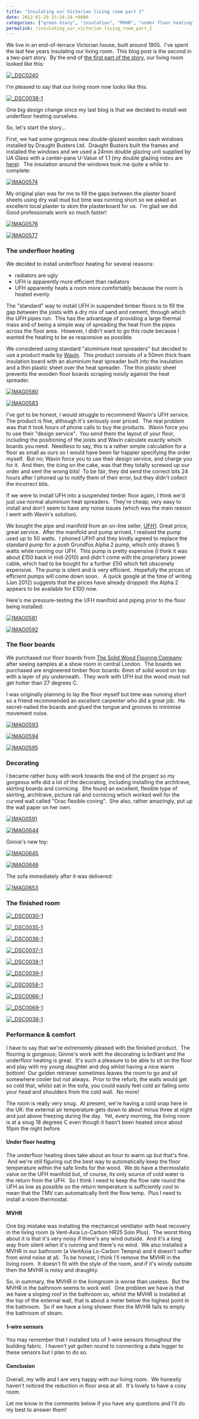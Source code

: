 ```yaml
---
title: "Insulating our Victorian living room part 2"
date: 2012-01-29 15:24:24 +0000
categories: ["green diary", "insulation", "MVHR", "under floor heating", "heating", "diy", "refurbishment"]
permalink: /insulating_our_victorian_living_room_part_2
---
```

We live in an end-of-terrace Victorian house, built around 1905.  I've
spent the last few years insulating our living room.  This blog post is
the second in a two-part story.  By the end of [the first part of the
story](/insulating_our_victorian_living_room), our living room looked
like this:

<span class="flickr-wrap" style="width:681px;"><span
class="flickr-image">[![\_DSC0240](https://farm5.staticflickr.com/4096/4790030762_fc5b555106_b.jpg "_DSC0240")](https://www.flickr.com/photos/37816297@N06/4790030762)</span></span>

I'm pleased to say that our living room now looks like this:

<span class="flickr-wrap" style="width:640px;"><span
class="flickr-image">[![\_DSC0038-1](https://farm8.staticflickr.com/7034/6781695815_b38d8f4980_z.jpg "_DSC0038-1")](https://www.flickr.com/photos/37816297@N06/6781695815)</span></span>

One big design change since my last blog is that we decided to install
wet underfloor heating ourselves.

So, let's start the story...<!--break-->

First, we had some gorgeous new double-glazed wooden sash windows
installed by Draught Busters Ltd.  Draught Busters built the frames and
installed the windows and we used a 24mm double glazing unit supplied by
UA Glass with a center-pane U-Value of 1.1 (my double glazing notes are
[here](/double_glazing_notes)).  The insulation around the windows took
me quite a while to complete:

<span class="flickr-wrap" style="width:640px;"><span
class="flickr-image">[![IMAG0574](https://farm8.staticflickr.com/7010/6781637229_c3ee8fa593_z.jpg "IMAG0574")](https://www.flickr.com/photos/37816297@N06/6781637229)</span></span>

My original plan was for me to fill the gaps between the plaster board
sheets using dry wall mud but time was running short so we asked an
excellent local plaster to skim the plasterboard for us.  I'm glad we
did.  Good professionals work so much faster!

<span class="flickr-wrap" style="width:624px;"><span
class="flickr-image">[![IMAG0576](https://farm8.staticflickr.com/7141/6781637439_53ce05657d_z.jpg "IMAG0576")](https://www.flickr.com/photos/37816297@N06/6781637439)</span></span>

<span class="flickr-wrap" style="width:624px;"><span
class="flickr-image">[![IMAG0577](https://farm8.staticflickr.com/7145/6781637607_9dd12df2b0_z.jpg "IMAG0577")](https://www.flickr.com/photos/37816297@N06/6781637607)</span></span>

### The underfloor heating

We decided to install underfloor heating for several reasons:

-   radiators are ugly
-   UFH is apparently more efficient than radiators
-   UFH apparently heats a room more comfortably because the room is
    heated evenly

The "standard" way to install UFH in suspended timber floors is to fill
the gap between the joists with a dry mix of sand and cement, through
which the UFH pipes run.  This has the advantage of providing a large
thermal mass and of being a simple way of spreading the heat from the
pipes across the floor area.  However, I didn't want to go this route
because I wanted the heating to be as responsive as possible.

We considered using standard "aluminium heat spreaders" but decided to
use a product made by [Wavin](http://thermoboard.wavin.com/).  This
product consists of a 50mm thick foam insulation board with an aluminium
heat spreader built into the insulation and a thin plastic sheet over
the heat spreader.  The thin plastic sheet prevents the wooden floor
boards scraping noisily against the heat spreader.

<span class="flickr-wrap" style="width:640px;"><span
class="flickr-image">[![IMAG0580](https://farm8.staticflickr.com/7159/6781638521_54c942aefd_z.jpg "IMAG0580")](https://www.flickr.com/photos/37816297@N06/6781638521)</span></span>

<span class="flickr-wrap" style="width:640px;"><span
class="flickr-image">[![IMAG0583](https://farm8.staticflickr.com/7028/6781639519_1f91209a35_z.jpg "IMAG0583")](https://www.flickr.com/photos/37816297@N06/6781639519)</span></span>

I've got to be honest, I would struggle to recommend Wavin's UFH
service. The product is fine, although it's seriously over priced.  The
real problem was that it took hours of phone calls to buy the products. 
Wavin force you to use their "design service".  You send them the layout
of your floor, including the positioning of the joists and Wavin
calculate exactly which boards you need.  Needless to say, this is a
rather simple calculation for a floor as small as ours so I would have
been far happier specifying the order myself.  But no; Wavin force you
to use their design service, and charge you for it.  And then, the icing
on the cake, was that they totally screwed up our order and sent the
wrong bits!  To be fair, they did send the correct bits 24 hours after I
phoned up to notify them of their error, but they didn't collect the
incorrect bits.

If we were to install UFH into a suspended timber floor again, I think
we'd just use normal aluminium heat spreaders.  They're cheap, very easy
to install and don't seem to have any noise issues (which was the main
reason I went with Wavin's solution).

We bought the pipe and manifold from an on-line seller,
[UFH1](http://www.underfloorheating1.co.uk/). Great price, great
service.  After the manifold and pump arrived, I realised the pump used
up to 50 watts.  I phoned UFH1 and they kindly agreed to replace the
standard pump for a posh Grundfos Alpha 2 pump, which only draws 5 watts
while running our UFH.  This pump is pretty expensive (I think it was
about £150 back in mid-2010) and didn't come with the proprietary power
cable, which had to be bought for a further £50 which felt obscenely
expensive.  The pump is silent and is very efficient.  Hopefully the
prices of efficient pumps will come down soon.   A quick google at the
time of writing (Jan 2012) suggests that the prices have already
dropped: the Alpha 2 appears to be available for £100 now.

Here's me pressure-testing the UFH manifold and piping prior to the
floor being installed:

<span class="flickr-wrap" style="width:685px;"><span
class="flickr-image">[![IMAG0581](https://farm8.staticflickr.com/7168/6781639143_b65922a13d_b.jpg "IMAG0581")](https://www.flickr.com/photos/37816297@N06/6781639143)</span></span>

<span class="flickr-wrap" style="width:640px;"><span
class="flickr-image">[![IMAG0592](https://farm8.staticflickr.com/7163/6781640809_9888e2fc81_z.jpg "IMAG0592")](https://www.flickr.com/photos/37816297@N06/6781640809)</span></span>

### The floor boards

We purchased our floor boards from [The Solid Wood Flooring
Company](http://www.thesolidwoodflooringcompany.com/) after seeing
samples at a show room in central London.  The boards we purchased are
engineered timber floor boards: 6mm of solid wood on top with a layer of
ply underneath.  They work with UFH but the wood must not get hotter
than 27 degrees C.

I was originally planning to lay the floor myself but time was running
short so a friend recommended an excellent carpenter who did a great
job.  He secret-nailed the boards and glued the tongue and grooves to
minimise movement noise.

<span class="flickr-wrap" style="width:640px;"><span
class="flickr-image">[![IMAG0593](https://farm8.staticflickr.com/7012/6781641503_fe3932ab84_z.jpg "IMAG0593")](https://www.flickr.com/photos/37816297@N06/6781641503)</span></span>

<span class="flickr-wrap" style="width:640px;"><span
class="flickr-image">[![IMAG0594](https://farm8.staticflickr.com/7002/6781642285_3446a6a715_z.jpg "IMAG0594")](https://www.flickr.com/photos/37816297@N06/6781642285)</span></span>

<span class="flickr-wrap" style="width:640px;"><span
class="flickr-image">[![IMAG0595](https://farm8.staticflickr.com/7031/6781642851_5c09037d6a_z.jpg "IMAG0595")](https://www.flickr.com/photos/37816297@N06/6781642851)</span></span>

### Decorating

I became rather busy with work towards the end of the project so my
gorgeous wife did a lot of the decorating, including installing the
architrave, skirting boards and cornicing.  She found an excellent,
flexible type of skirting, architrave, picture rail and cornicing which
worked well for the curved wall called "Orac flexible coving".  She
also, rather amazingly, put up the wall paper on her own.

<span class="flickr-wrap" style="width:427px;"><span
class="flickr-image">[![IMAG0591](https://farm8.staticflickr.com/7168/6781640539_d2067affc2_z.jpg "IMAG0591")](https://www.flickr.com/photos/37816297@N06/6781640539)</span></span>

<span class="flickr-wrap" style="width:426px;"><span
class="flickr-image">[![IMAG0644](https://farm8.staticflickr.com/7156/6781643277_ffe6d3a4db_z.jpg "IMAG0644")](https://www.flickr.com/photos/37816297@N06/6781643277)</span></span>

Ginnie's new toy:

<span class="flickr-wrap" style="width:640px;"><span
class="flickr-image">[![IMAG0645](https://farm8.staticflickr.com/7141/6781643875_d06267dbec_z.jpg "IMAG0645")](https://www.flickr.com/photos/37816297@N06/6781643875)</span></span>

<span class="flickr-wrap" style="width:640px;"><span
class="flickr-image">[![IMAG0646](https://farm8.staticflickr.com/7174/6781644345_300bd8fb02_z.jpg "IMAG0646")](https://www.flickr.com/photos/37816297@N06/6781644345)</span></span>

The sofa immediately after it was delivered:

<span class="flickr-wrap" style="width:640px;"><span
class="flickr-image">[![IMAG0653](https://farm8.staticflickr.com/7172/6781644707_b6b982e954_z.jpg "IMAG0653")](https://www.flickr.com/photos/37816297@N06/6781644707)</span></span>

### The finished room

<span class="flickr-wrap" style="width:640px;"><span
class="flickr-image">[![\_DSC0030-1](https://farm8.staticflickr.com/7021/6781692729_f078577d2d_z.jpg "_DSC0030-1")](https://www.flickr.com/photos/37816297@N06/6781692729)</span></span>

<span class="flickr-wrap" style="width:640px;"><span
class="flickr-image">[![\_DSC0035-1](https://farm8.staticflickr.com/7017/6781693467_38fb0239d4_z.jpg "_DSC0035-1")](https://www.flickr.com/photos/37816297@N06/6781693467)</span></span>

<span class="flickr-wrap" style="width:640px;"><span
class="flickr-image">[![\_DSC0036-1](https://farm8.staticflickr.com/7001/6781694383_be758a08e2_z.jpg "_DSC0036-1")](https://www.flickr.com/photos/37816297@N06/6781694383)</span></span>

<span class="flickr-wrap" style="width:640px;"><span
class="flickr-image">[![\_DSC0037-1](https://farm8.staticflickr.com/7005/6781695025_3a40da523a_z.jpg "_DSC0037-1")](https://www.flickr.com/photos/37816297@N06/6781695025)</span></span>

<span class="flickr-wrap" style="width:640px;"><span
class="flickr-image">[![\_DSC0038-1](https://farm8.staticflickr.com/7034/6781695815_b38d8f4980_z.jpg "_DSC0038-1")](https://www.flickr.com/photos/37816297@N06/6781695815)</span></span>

<span class="flickr-wrap" style="width:640px;"><span
class="flickr-image">[![\_DSC0039-1](https://farm8.staticflickr.com/7031/6781696557_d225f8a35b_z.jpg "_DSC0039-1")](https://www.flickr.com/photos/37816297@N06/6781696557)</span></span>

<span class="flickr-wrap" style="width:640px;"><span
class="flickr-image">[![\_DSC0058-1](https://farm8.staticflickr.com/7010/6781697255_881bca4d96_z.jpg "_DSC0058-1")](https://www.flickr.com/photos/37816297@N06/6781697255)</span></span>

<span class="flickr-wrap" style="width:640px;"><span
class="flickr-image">[![\_DSC0066-1](https://farm8.staticflickr.com/7001/6781697921_79c85c3c98_z.jpg "_DSC0066-1")](https://www.flickr.com/photos/37816297@N06/6781697921)</span></span>

<span class="flickr-wrap" style="width:640px;"><span
class="flickr-image">[![\_DSC0069-1](https://farm8.staticflickr.com/7144/6781698731_9d97a3095c_z.jpg "_DSC0069-1")](https://www.flickr.com/photos/37816297@N06/6781698731)</span></span>

<span class="flickr-wrap" style="width:640px;"><span
class="flickr-image">[![\_DSC0038-1](https://farm8.staticflickr.com/7034/6781695815_b38d8f4980_z.jpg "_DSC0038-1")](https://www.flickr.com/photos/37816297@N06/6781695815)</span></span>

### Performance & comfort

I have to say that we're extrememly pleased with the finished product.
 The flooring is gorgeous; Ginnie's work with the decorating is
brilliant and the underfloor heating is great.  It's such a pleasure to
be able to sit on the floor and play with my young daughter and dog
whilst having a nice warm bottom!  Our golden retriever sometimes leaves
the room to go and sit somewhere cooler but not always.  Prior to the
refurb, the walls would get so cold that, whilst sat in the sofa, you
could easily feel cold air falling onto your head and shoulders from the
cold wall.  No more!

The room is really very snug.  At present, we're having a cold snap here
in the UK: the external air temperature gets down to about minus three
at night and just above freezing during the day.  Yet, every morning,
the living room is at a snug 18 degrees C even though it hasn't been
heated since about 10pm the night before.

#### Under floor heating

The underfloor heating does take about an hour to warm up but that's
fine.  And we're still figuring out the best way to automatically keep
the floor temperature within the safe limits for the wood.  We do have a
thermostatic valve on the UFH manifold but, of course, its only source
of cold water is the return from the UFH.  So I think I need to keep the
flow rate round the UFH as low as possible so the return temperature is
sufficiently cool to mean that the TMV can automatically limit the flow
temp.  Plus I need to install a room thermostat.

#### MVHR

One big mistake was installing the mechanical ventilator with heat
recovery in the living room (a Vent-Axia Lo-Carbon HR25 Solo Plus).  The
worst thing about it is that it's very noisy if there's any wind
outside.  And it's a long way from silent when it's running and there's
no wind.  We also installed a MVHR in our bathroom (a VentAxia Lo-Carbon
Tempra) and it doesn't suffer from wind noise at all.  To be honest, I
think I'll remove the MVHR in the living room.  It doesn't fit with the
style of the room, and if it's windy outside then the MVHR is noisy and
draughty.

So, in summary, the MVHR in the livingroom is worse than useless.  But
the MVHR in the bathroom seems to work well.  One problem we have is
that we have a sloping roof in the bathroom so, whilst the MVHR is
installed at the top of the external wall, that is about a meter below
the highest point in the bathroom.  So if we have a long shower then the
MVHR fails to empty the bathroom of steam.

#### 1-wire sensors

You may remember that I installed lots of 1-wire sensors throughout the
building fabric.  I haven't yet gotten round to connecting a data logger
to these sensors but I plan to do so.

#### Conclusion

Overall, my wife and I are very happy with our living room.  We honestly
haven't noticed the reduction in floor area at all.  It's lovely to have
a cosy room.

Let me know in the comments below if you have any questions and I'll do
my best to answer them!

